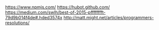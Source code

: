 https://www.npmjs.com/
https://hubot.github.com/
https://medium.com/swlh/best-of-2015-pfffffffft-79d9b014f4de#.hded3574x
http://matt.might.net/articles/programmers-resolutions/